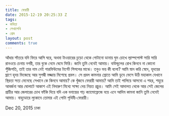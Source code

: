 ```yaml
---
title: ফেরারী
date: 2015-12-19 20:25:33 Z
tags:
- কবিতা
- লেখালেখি
- প্রেম
layout: post
comments: true
---
```


আঁধার সাঁতরে যদি ফিরে আসি ঘরে,
অথবা টাওয়ারের চূড়ো থেকে গোটানো ডানায়
ঘুম চোখে
ল্যাম্পপোস্ট সারি সারি
রানওয়ে চেনায় নগরী,
তার বুকে নেমে
ঘেমে
ফিরি।
জানি তুমি নেবেই আমায়।
বাউন্ডুলের রোখ
কিনবে না কোনো পুঁজিপতি,
তাই তার নাম নেই পারফিউমের
টার্গেট পিপলের মাঝে।
তবুও ভয় কী বলো?
আমি স্নান করি স্বেদে,
হৃদয়ের ঘ্রাণে
হৃদয় ভিজেছে আর
সুগন্ধী মজ্জায় মিশেছে প্রবল।
সে প্রবল কামনার স্রোতে
আমি ডুবে ভেসে উঠি
মহাকাল যেখানে স্থিরতা সত্য মেনেছে
সেখানে কে কিনবে আমায়?
কে খুঁজবে ফেরারী আমায়?
আমি তাই পালিয়ে আসবো
এ শহর, শহুরে আবর্জনা
আর ঘোলাটে আকাশ এই
নিদারুণ মিথ্যে সাক্ষ্য দেয় নিয়ত প্রচুর।
আমি সেই আদালত থেকে
আর সেই জেলের প্রাচীর আর জেলারের চোখ
ফাঁকি দিয়ে
যদি এক বনান্তের গাঢ় ক্যামোফ্লেজে
বয়ে এনে আদিম কামনা
জানি তুমি নেবেই আমায়।
বাহুডোরে লুকোবে তোমার
এই গোটা পৃথিবী-ফেরারী।

Dec 20, 2015
ঢাকা
